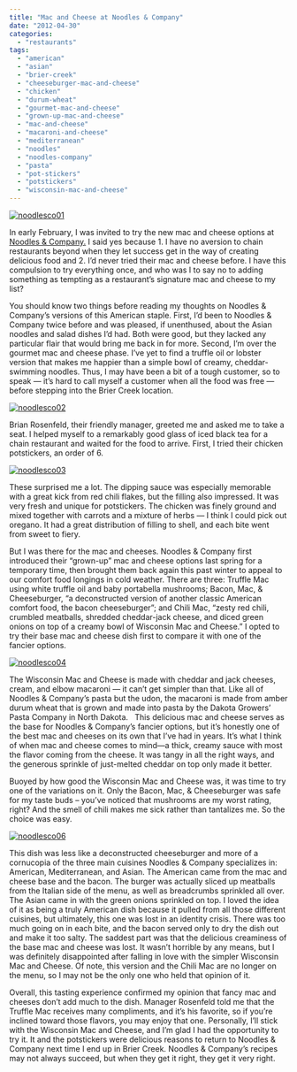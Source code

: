 ```yaml
---
title: "Mac and Cheese at Noodles & Company"
date: "2012-04-30"
categories:
  - "restaurants"
tags:
  - "american"
  - "asian"
  - "brier-creek"
  - "cheeseburger-mac-and-cheese"
  - "chicken"
  - "durum-wheat"
  - "gourmet-mac-and-cheese"
  - "grown-up-mac-and-cheese"
  - "mac-and-cheese"
  - "macaroni-and-cheese"
  - "mediterranean"
  - "noodles"
  - "noodles-company"
  - "pasta"
  - "pot-stickers"
  - "potstickers"
  - "wisconsin-mac-and-cheese"
---
```


[![](http://s3.amazonaws.com/thegourmez-wpmedia/2012/04/noodlesco01.jpg "noodlesco01")](http://s3.amazonaws.com/thegourmez-wpmedia/2012/04/noodlesco01.jpg)

In early February, I was invited to try the new mac and cheese options at [Noodles & Company.](http://www.noodles.com/ "Noodles & Company") I said yes because 1. I have no aversion to chain restaurants beyond when they let success get in the way of creating delicious food and 2. I’d never tried their mac and cheese before. I have this compulsion to try everything once, and who was I to say no to adding something as tempting as a restaurant’s signature mac and cheese to my list?

You should know two things before reading my thoughts on Noodles & Company’s versions of this American staple. First, I’d been to Noodles & Company twice before and was pleased, if unenthused, about the Asian noodles and salad dishes I’d had. Both were good, but they lacked any particular flair that would bring me back in for more. Second, I’m over the gourmet mac and cheese phase. I’ve yet to find a truffle oil or lobster version that makes me happier than a simple bowl of creamy, cheddar-swimming noodles. Thus, I may have been a bit of a tough customer, so to speak — it’s hard to call myself a customer when all the food was free — before stepping into the Brier Creek location.

[![](http://s3.amazonaws.com/thegourmez-wpmedia/2012/04/noodlesco02.jpg "noodlesco02")](http://s3.amazonaws.com/thegourmez-wpmedia/2012/04/noodlesco02.jpg)

Brian Rosenfeld, their friendly manager, greeted me and asked me to take a seat. I helped myself to a remarkably good glass of iced black tea for a chain restaurant and waited for the food to arrive. First, I tried their chicken potstickers, an order of 6.

[![](http://s3.amazonaws.com/thegourmez-wpmedia/2012/04/noodlesco03.jpg "noodlesco03")](http://s3.amazonaws.com/thegourmez-wpmedia/2012/04/noodlesco03.jpg)

These surprised me a lot. The dipping sauce was especially memorable with a great kick from red chili flakes, but the filling also impressed. It was very fresh and unique for potstickers. The chicken was finely ground and mixed together with carrots and a mixture of herbs — I think I could pick out oregano. It had a great distribution of filling to shell, and each bite went from sweet to fiery.

But I was there for the mac and cheeses. Noodles & Company first introduced their “grown-up” mac and cheese options last spring for a temporary time, then brought them back again this past winter to appeal to our comfort food longings in cold weather. There are three: Truffle Mac using white truffle oil and baby portabella mushrooms; Bacon, Mac, & Cheeseburger, “a deconstructed version of another classic American comfort food, the bacon cheeseburger”; and Chili Mac, “zesty red chili, crumbled meatballs, shredded cheddar-jack cheese, and diced green onions on top of a creamy bowl of Wisconsin Mac and Cheese.” I opted to try their base mac and cheese dish first to compare it with one of the fancier options.

[![](http://s3.amazonaws.com/thegourmez-wpmedia/2012/04/noodlesco04.jpg "noodlesco04")](http://s3.amazonaws.com/thegourmez-wpmedia/2012/04/noodlesco04.jpg)

The Wisconsin Mac and Cheese is made with cheddar and jack cheeses, cream, and elbow macaroni — it can’t get simpler than that. Like all of Noodles & Company’s pasta but the udon, the macaroni is made from amber durum wheat that is grown and made into pasta by the Dakota Growers’ Pasta Company in North Dakota.   This delicious mac and cheese serves as the base for Noodles & Company’s fancier options, but it’s honestly one of the best mac and cheeses on its own that I’ve had in years. It’s what I think of when mac and cheese comes to mind—a thick, creamy sauce with most the flavor coming from the cheese. It was tangy in all the right ways, and the generous sprinkle of just-melted cheddar on top only made it better.

Buoyed by how good the Wisconsin Mac and Cheese was, it was time to try one of the variations on it. Only the Bacon, Mac, & Cheeseburger was safe for my taste buds – you’ve noticed that mushrooms are my worst rating, right? And the smell of chili makes me sick rather than tantalizes me. So the choice was easy.

[![](http://s3.amazonaws.com/thegourmez-wpmedia/2012/04/noodlesco06.jpg "noodlesco06")](http://s3.amazonaws.com/thegourmez-wpmedia/2012/04/noodlesco06.jpg)

This dish was less like a deconstructed cheeseburger and more of a cornucopia of the three main cuisines Noodles & Company specializes in: American, Mediterranean, and Asian. The American came from the mac and cheese base and the bacon. The burger was actually sliced up meatballs from the Italian side of the menu, as well as breadcrumbs sprinkled all over. The Asian came in with the green onions sprinkled on top. I loved the idea of it as being a truly American dish because it pulled from all those different cuisines, but ultimately, this one was lost in an identity crisis. There was too much going on in each bite, and the bacon served only to dry the dish out and make it too salty. The saddest part was that the delicious creaminess of the base mac and cheese was lost. It wasn’t horrible by any means, but I was definitely disappointed after falling in love with the simpler Wisconsin Mac and Cheese. Of note, this version and the Chili Mac are no longer on the menu, so I may not be the only one who held that opinion of it.

Overall, this tasting experience confirmed my opinion that fancy mac and cheeses don’t add much to the dish. Manager Rosenfeld told me that the Truffle Mac receives many compliments, and it’s his favorite, so if you’re inclined toward those flavors, you may enjoy that one. Personally, I’ll stick with the Wisconsin Mac and Cheese, and I’m glad I had the opportunity to try it. It and the potstickers were delicious reasons to return to Noodles & Company next time I end up in Brier Creek. Noodles & Company’s recipes may not always succeed, but when they get it right, they get it very right.

